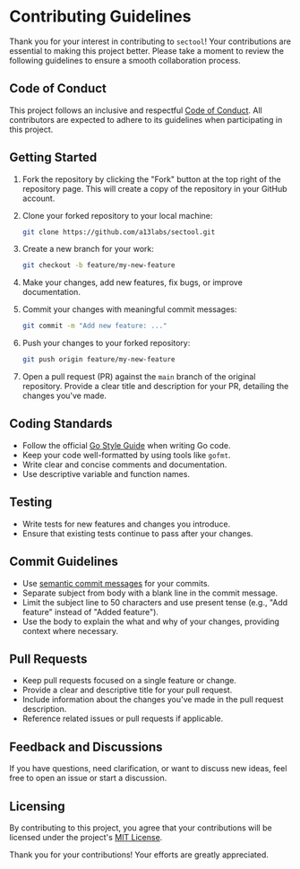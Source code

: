 # Contributing Guidelines

Thank you for your interest in contributing to `sectool`! Your contributions are essential to making this project better. Please take a moment to review the following guidelines to ensure a smooth collaboration process.

## Code of Conduct

This project follows an inclusive and respectful [Code of Conduct](CODE_OF_CONDUCT.md). All contributors are expected to adhere to its guidelines when participating in this project.

## Getting Started

1. Fork the repository by clicking the "Fork" button at the top right of the repository page. This will create a copy of the repository in your GitHub account.

2. Clone your forked repository to your local machine:

   ```bash
   git clone https://github.com/a13labs/sectool.git
   ```

3. Create a new branch for your work:

   ```bash
   git checkout -b feature/my-new-feature
   ```

4. Make your changes, add new features, fix bugs, or improve documentation.

5. Commit your changes with meaningful commit messages:

   ```bash
   git commit -m "Add new feature: ..."
   ```

6. Push your changes to your forked repository:

   ```bash
   git push origin feature/my-new-feature
   ```

7. Open a pull request (PR) against the `main` branch of the original repository. Provide a clear title and description for your PR, detailing the changes you've made.

## Coding Standards

- Follow the official [Go Style Guide](https://github.com/golang/go/wiki/CodeReviewComments) when writing Go code.
- Keep your code well-formatted by using tools like `gofmt`.
- Write clear and concise comments and documentation.
- Use descriptive variable and function names.

## Testing

- Write tests for new features and changes you introduce.
- Ensure that existing tests continue to pass after your changes.

## Commit Guidelines

- Use [semantic commit messages](https://seesparkbox.com/foundry/semantic_commit_messages) for your commits.
- Separate subject from body with a blank line in the commit message.
- Limit the subject line to 50 characters and use present tense (e.g., "Add feature" instead of "Added feature").
- Use the body to explain the what and why of your changes, providing context where necessary.

## Pull Requests

- Keep pull requests focused on a single feature or change.
- Provide a clear and descriptive title for your pull request.
- Include information about the changes you've made in the pull request description.
- Reference related issues or pull requests if applicable.

## Feedback and Discussions

If you have questions, need clarification, or want to discuss new ideas, feel free to open an issue or start a discussion.

## Licensing

By contributing to this project, you agree that your contributions will be licensed under the project's [MIT License](LICENSE).

Thank you for your contributions! Your efforts are greatly appreciated.
